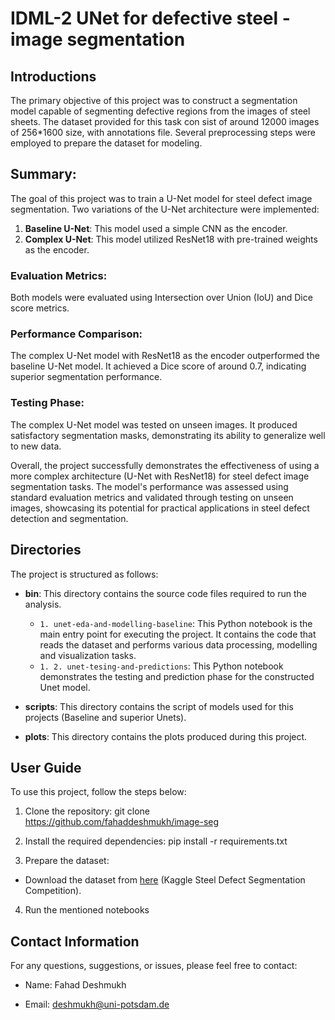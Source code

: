 # IDML-2 UNet for defective steel - image segmentation

## Introductions
 The primary objective of this project was to construct a segmentation model capable of segmenting defective regions from the images of steel sheets. The dataset provided for this task con sist of around 12000 images of 256*1600 size, with annotations file. Several preprocessing steps were employed to prepare the dataset for modeling.

## Summary:

The goal of this project was to train a U-Net model for steel defect image segmentation. Two variations of the U-Net architecture were implemented:

1. **Baseline U-Net**: This model used a simple CNN as the encoder.
2. **Complex U-Net**: This model utilized ResNet18 with pre-trained weights as the encoder.

### Evaluation Metrics:
Both models were evaluated using Intersection over Union (IoU) and Dice score metrics.

### Performance Comparison:
The complex U-Net model with ResNet18 as the encoder outperformed the baseline U-Net model. It achieved a Dice score of around 0.7, indicating superior segmentation performance.

### Testing Phase:
The complex U-Net model was tested on unseen images. It produced satisfactory segmentation masks, demonstrating its ability to generalize well to new data.

Overall, the project successfully demonstrates the effectiveness of using a more complex architecture (U-Net with ResNet18) for steel defect image segmentation tasks. The model's performance was assessed using standard evaluation metrics and validated through testing on unseen images, showcasing its potential for practical applications in steel defect detection and segmentation.

## Directories

The project is structured as follows:

- **bin**: This directory contains the source code files required to run the analysis.
  - `1. unet-eda-and-modelling-baseline`: This Python notebook is the main entry point for executing the project. It contains the code that reads the dataset and performs various data processing, modelling and visualization tasks.
  - `1. 2. unet-tesing-and-predictions`: This Python notebook demonstrates the testing and prediction phase for the constructed Unet model.
 

- **scripts**: This directory contains the script of models used for this projects (Baseline and superior Unets).

- **plots**: This directory contains the plots produced during this project.
## User Guide
To use this project, follow the steps below:

1. Clone the repository: git clone https://github.com/fahaddeshmukh/image-seg


2. Install the required dependencies: pip install -r requirements.txt



3. Prepare the dataset:
- Download the dataset from [here](https://www.kaggle.com/competitions/severstal-steel-defect-detection/data) (Kaggle Steel Defect Segmentation Competition).


4. Run the mentioned notebooks



## Contact Information
For any questions, suggestions, or issues, please feel free to contact:

- Name: Fahad Deshmukh

- Email: deshmukh@uni-potsdam.de
